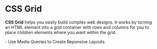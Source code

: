 <h1>CSS Grid</h1>
<p><strong>CSS Grid</strong> helps you easily build complex web designs. It works by turning an HTML element into a grid container with rows and columns for you to place children elements where you want within the grid.</p>
<p>- Use Media Queries to Create Reponsive Layouts.</p>
